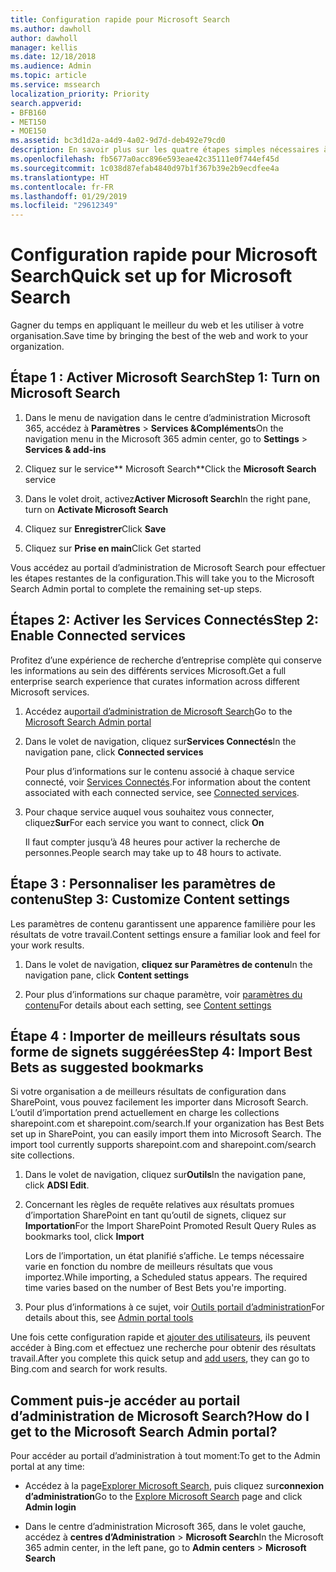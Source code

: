 ```yaml
---
title: Configuration rapide pour Microsoft Search
ms.author: dawholl
author: dawholl
manager: kellis
ms.date: 12/18/2018
ms.audience: Admin
ms.topic: article
ms.service: mssearch
localization_priority: Priority
search.appverid:
- BFB160
- MET150
- MOE150
ms.assetid: bc3d1d2a-a4d9-4a02-9d7d-deb492e79cd0
description: En savoir plus sur les quatre étapes simples nécessaires à l’activation et l’utilisation de Microsoft Search.
ms.openlocfilehash: fb5677a0acc896e593eae42c35111e0f744ef45d
ms.sourcegitcommit: 1c038d87efab4840d97b1f367b39e2b9ecdfee4a
ms.translationtype: HT
ms.contentlocale: fr-FR
ms.lasthandoff: 01/29/2019
ms.locfileid: "29612349"
---
```

# <a name="quick-set-up-for-microsoft-search"></a><span data-ttu-id="0e4c2-103">Configuration rapide pour Microsoft Search</span><span class="sxs-lookup"><span data-stu-id="0e4c2-103">Quick set up for Microsoft Search</span></span>

<span data-ttu-id="0e4c2-104">Gagner du temps en appliquant le meilleur du web et les utiliser à votre organisation.</span><span class="sxs-lookup"><span data-stu-id="0e4c2-104">Save time by bringing the best of the web and work to your organization.</span></span>
  
## <a name="step-1-turn-on-microsoft-search"></a><span data-ttu-id="0e4c2-105">Étape 1 : Activer Microsoft Search</span><span class="sxs-lookup"><span data-stu-id="0e4c2-105">Step 1: Turn on Microsoft Search</span></span>

1. <span data-ttu-id="0e4c2-106">Dans le menu de navigation dans le centre d’administration Microsoft 365, accédez à **Paramètres** \> **Services &amp;Compléments**</span><span class="sxs-lookup"><span data-stu-id="0e4c2-106">On the navigation menu in the Microsoft 365 admin center, go to **Settings** \> **Services &amp; add-ins**</span></span>
    
2. <span data-ttu-id="0e4c2-107">Cliquez sur le service\*\* Microsoft Search\*\*</span><span class="sxs-lookup"><span data-stu-id="0e4c2-107">Click the **Microsoft Search** service</span></span> 
    
3. <span data-ttu-id="0e4c2-108">Dans le volet droit, activez**Activer Microsoft Search**</span><span class="sxs-lookup"><span data-stu-id="0e4c2-108">In the right pane, turn on **Activate Microsoft Search**</span></span>
    
4. <span data-ttu-id="0e4c2-109">Cliquez sur **Enregistrer**</span><span class="sxs-lookup"><span data-stu-id="0e4c2-109">Click **Save**</span></span>
    
5. <span data-ttu-id="0e4c2-110">Cliquez sur **Prise en main**</span><span class="sxs-lookup"><span data-stu-id="0e4c2-110">Click Get started</span></span>
  
<span data-ttu-id="0e4c2-111">Vous accédez au portail d’administration de Microsoft Search pour effectuer les étapes restantes de la configuration.</span><span class="sxs-lookup"><span data-stu-id="0e4c2-111">This will take you to the Microsoft Search Admin portal to complete the remaining set-up steps.</span></span>
    
## <a name="step-2-enable-connected-services"></a><span data-ttu-id="0e4c2-112">Étapes 2: Activer les Services Connectés</span><span class="sxs-lookup"><span data-stu-id="0e4c2-112">Step 2: Enable Connected services</span></span>

<span data-ttu-id="0e4c2-113">Profitez d’une expérience de recherche d’entreprise complète qui conserve les informations au sein des différents services Microsoft.</span><span class="sxs-lookup"><span data-stu-id="0e4c2-113">Get a full enterprise search experience that curates information across different Microsoft services.</span></span>
  
1. <span data-ttu-id="0e4c2-114">Accédez au[portail d’administration de Microsoft Search](https://www.bingforbusiness.com/admin)</span><span class="sxs-lookup"><span data-stu-id="0e4c2-114">Go to the [Microsoft Search Admin portal](https://www.bingforbusiness.com/admin)</span></span>
    
2. <span data-ttu-id="0e4c2-115">Dans le volet de navigation, cliquez sur**Services Connectés**</span><span class="sxs-lookup"><span data-stu-id="0e4c2-115">In the navigation pane, click **Connected services**</span></span>
    
    <span data-ttu-id="0e4c2-116">Pour plus d’informations sur le contenu associé à chaque service connecté, voir [Services Connectés](connected-services.md).</span><span class="sxs-lookup"><span data-stu-id="0e4c2-116">For information about the content associated with each connected service, see [Connected services](connected-services.md).</span></span>
    
3. <span data-ttu-id="0e4c2-117">Pour chaque service auquel vous souhaitez vous connecter, cliquez**Sur**</span><span class="sxs-lookup"><span data-stu-id="0e4c2-117">For each service you want to connect, click **On**</span></span>
    
    <span data-ttu-id="0e4c2-118">Il faut compter jusqu’à 48 heures pour activer la recherche de personnes.</span><span class="sxs-lookup"><span data-stu-id="0e4c2-118">People search may take up to 48 hours to activate.</span></span>
    
## <a name="step-3-customize-content-settings"></a><span data-ttu-id="0e4c2-119">Étape 3 : Personnaliser les paramètres de contenu</span><span class="sxs-lookup"><span data-stu-id="0e4c2-119">Step 3: Customize Content settings</span></span>

<span data-ttu-id="0e4c2-120">Les paramètres de contenu garantissent une apparence familière pour les résultats de votre travail.</span><span class="sxs-lookup"><span data-stu-id="0e4c2-120">Content settings ensure a familiar look and feel for your work results.</span></span> 
  
1. <span data-ttu-id="0e4c2-121">Dans le volet de navigation, **cliquez sur Paramètres de contenu**</span><span class="sxs-lookup"><span data-stu-id="0e4c2-121">In the navigation pane, click **Content settings**</span></span>
    
2. <span data-ttu-id="0e4c2-122">Pour plus d’informations sur chaque paramètre, voir [paramètres du contenu](content-settings.md)</span><span class="sxs-lookup"><span data-stu-id="0e4c2-122">For details about each setting, see [Content settings](content-settings.md)</span></span>
    
## <a name="step-4-import-best-bets-as-suggested-bookmarks"></a><span data-ttu-id="0e4c2-123">Étape 4 : Importer de meilleurs résultats sous forme de signets suggérées</span><span class="sxs-lookup"><span data-stu-id="0e4c2-123">Step 4: Import Best Bets as suggested bookmarks</span></span>

<span data-ttu-id="0e4c2-p101">Si votre organisation a de meilleurs résultats de configuration dans SharePoint, vous pouvez facilement les importer dans Microsoft Search. L’outil d’importation prend actuellement en charge les collections sharepoint.com et sharepoint.com/search.</span><span class="sxs-lookup"><span data-stu-id="0e4c2-p101">If your organization has Best Bets set up in SharePoint, you can easily import them into Microsoft Search. The import tool currently supports sharepoint.com and sharepoint.com/search site collections.</span></span> 
  
1. <span data-ttu-id="0e4c2-126">Dans le volet de navigation, cliquez sur**Outils**</span><span class="sxs-lookup"><span data-stu-id="0e4c2-126">In the navigation pane, click **ADSI Edit**.</span></span>
    
2. <span data-ttu-id="0e4c2-127">Concernant les règles de requête relatives aux résultats promues d’importation SharePoint en tant qu’outil de signets, cliquez sur **Importation**</span><span class="sxs-lookup"><span data-stu-id="0e4c2-127">For the Import SharePoint Promoted Result Query Rules as bookmarks tool, click **Import**</span></span>
    
    <span data-ttu-id="0e4c2-p102">Lors de l’importation, un état planifié s’affiche. Le temps nécessaire varie en fonction du nombre de meilleurs résultats que vous importez.</span><span class="sxs-lookup"><span data-stu-id="0e4c2-p102">While importing, a Scheduled status appears. The required time varies based on the number of Best Bets you're importing.</span></span>
    
3. <span data-ttu-id="0e4c2-130">Pour plus d’informations à ce sujet, voir [Outils portail d’administration](admin-portal-tools.md)</span><span class="sxs-lookup"><span data-stu-id="0e4c2-130">For details about this, see [Admin portal tools](admin-portal-tools.md)</span></span>
    
<span data-ttu-id="0e4c2-131">Une fois cette configuration rapide et [ajouter des utilisateurs](add-users.md), ils peuvent accéder à Bing.com et effectuez une recherche pour obtenir des résultats travail.</span><span class="sxs-lookup"><span data-stu-id="0e4c2-131">After you complete this quick setup and [add users](add-users.md), they can go to Bing.com and search for work results.</span></span> 
  
## <a name="how-do-i-get-to-the-microsoft-search-admin-portal"></a><span data-ttu-id="0e4c2-132">Comment puis-je accéder au portail d’administration de Microsoft Search?</span><span class="sxs-lookup"><span data-stu-id="0e4c2-132">How do I get to the Microsoft Search Admin portal?</span></span>

<span data-ttu-id="0e4c2-133">Pour accéder au portail d’administration à tout moment:</span><span class="sxs-lookup"><span data-stu-id="0e4c2-133">To get to the Admin portal at any time:</span></span>
  
- <span data-ttu-id="0e4c2-134">Accédez à la page[Explorer Microsoft Search](https://www.bing.com/business/explore), puis cliquez sur**connexion d’administration**</span><span class="sxs-lookup"><span data-stu-id="0e4c2-134">Go to the [Explore Microsoft Search](https://www.bing.com/business/explore) page and click **Admin login**</span></span>
    
- <span data-ttu-id="0e4c2-135">Dans le centre d’administration Microsoft 365, dans le volet gauche, accédez à **centres d’Administration** \> **Microsoft Search**</span><span class="sxs-lookup"><span data-stu-id="0e4c2-135">In the Microsoft 365 admin center, in the left pane, go to **Admin centers** \> **Microsoft Search**</span></span>

  

